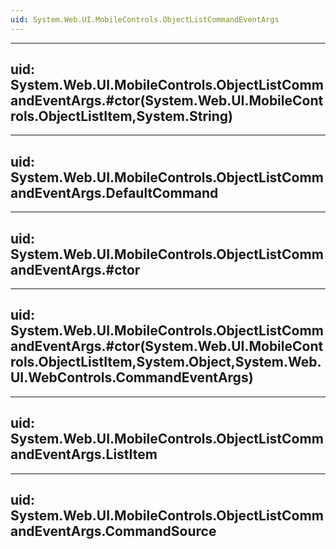```yaml
---
uid: System.Web.UI.MobileControls.ObjectListCommandEventArgs
---
```


---
uid: System.Web.UI.MobileControls.ObjectListCommandEventArgs.#ctor(System.Web.UI.MobileControls.ObjectListItem,System.String)
---

---
uid: System.Web.UI.MobileControls.ObjectListCommandEventArgs.DefaultCommand
---

---
uid: System.Web.UI.MobileControls.ObjectListCommandEventArgs.#ctor
---

---
uid: System.Web.UI.MobileControls.ObjectListCommandEventArgs.#ctor(System.Web.UI.MobileControls.ObjectListItem,System.Object,System.Web.UI.WebControls.CommandEventArgs)
---

---
uid: System.Web.UI.MobileControls.ObjectListCommandEventArgs.ListItem
---

---
uid: System.Web.UI.MobileControls.ObjectListCommandEventArgs.CommandSource
---
